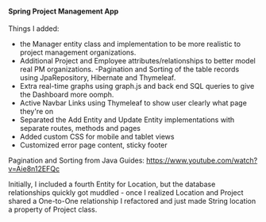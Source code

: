 #### Spring Project Management App

Things I added:
- the Manager entity class and implementation to be more realistic to
project management organizations.
- Additional Project and Employee attributes/relationships to better
model real PM organizations.
-Pagination and Sorting of the table records using JpaRepository, 
Hibernate and Thymeleaf.
- Extra real-time graphs using graph.js and back end SQL queries to give 
the Dashboard more oomph.
- Active Navbar Links using Thymeleaf to show user clearly what page they're on
- Separated the Add Entity and Update Entity implementations with separate
routes, methods and pages
- Added custom CSS for mobile and tablet views
- Customized error page content, sticky footer 

Pagination and Sorting from Java Guides: https://www.youtube.com/watch?v=Aie8n12EFQc

Initially, I included a fourth Entity for Location, but the database relationships
quickly got muddled - once I realized Location and Project shared a One-to-One
relationship I refactored and just made String location a property of Project class.